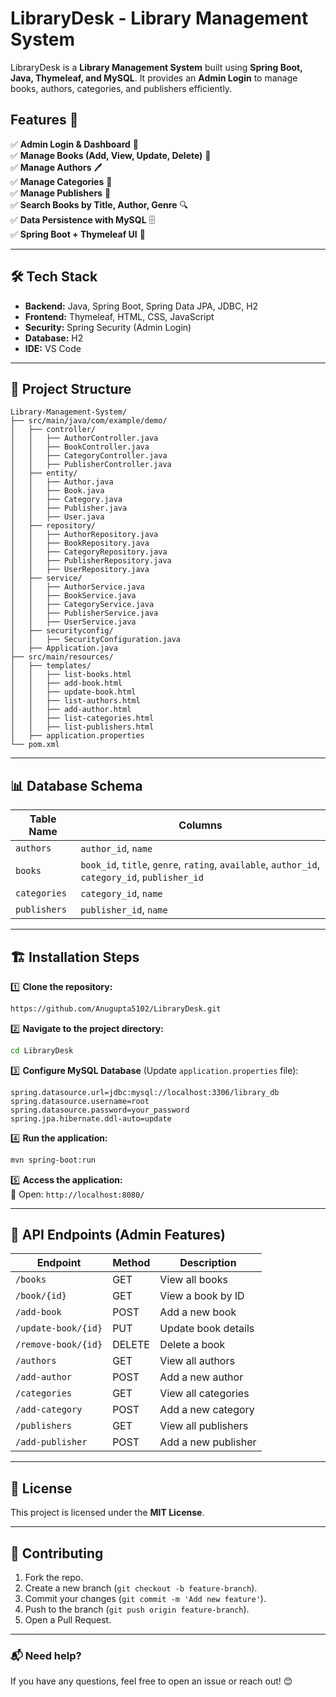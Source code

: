 # LibraryDesk - Library Management System

LibraryDesk is a **Library Management System** built using **Spring Boot, Java, Thymeleaf, and MySQL**. It provides an **Admin Login** to manage books, authors, categories, and publishers efficiently.

## Features 🚀

✅ **Admin Login & Dashboard** 🔑  
✅ **Manage Books (Add, View, Update, Delete)** 📖  
✅ **Manage Authors** 🖊️  
✅ **Manage Categories** 📂  
✅ **Manage Publishers** 🏢  
✅ **Search Books by Title, Author, Genre** 🔍  
✅ **Data Persistence with MySQL** 🗄️  
✅ **Spring Boot + Thymeleaf UI** 🎨  

---

## 🛠️ Tech Stack

- **Backend:** Java, Spring Boot, Spring Data JPA, JDBC, H2
- **Frontend:** Thymeleaf, HTML, CSS, JavaScript
- **Security:** Spring Security (Admin Login)
- **Database:** H2 
- **IDE:** VS Code

---

## 📂 Project Structure

```
Library-Management-System/
├── src/main/java/com/example/demo/
│   ├── controller/
│   │   ├── AuthorController.java
│   │   ├── BookController.java
│   │   ├── CategoryController.java
│   │   ├── PublisherController.java
│   ├── entity/
│   │   ├── Author.java
│   │   ├── Book.java
│   │   ├── Category.java
│   │   ├── Publisher.java
│   │   ├── User.java
│   ├── repository/
│   │   ├── AuthorRepository.java
│   │   ├── BookRepository.java
│   │   ├── CategoryRepository.java
│   │   ├── PublisherRepository.java
│   │   ├── UserRepository.java
│   ├── service/
│   │   ├── AuthorService.java
│   │   ├── BookService.java
│   │   ├── CategoryService.java
│   │   ├── PublisherService.java
│   │   ├── UserService.java
│   ├── securityconfig/
│   │   ├── SecurityConfiguration.java
│   ├── Application.java
├── src/main/resources/
│   ├── templates/
│   │   ├── list-books.html
│   │   ├── add-book.html
│   │   ├── update-book.html
│   │   ├── list-authors.html
│   │   ├── add-author.html
│   │   ├── list-categories.html
│   │   ├── list-publishers.html
│   ├── application.properties
└── pom.xml
```

---

## 📊 Database Schema

| Table Name       | Columns |
|-----------------|---------------------------|
| `authors`       | `author_id`, `name`       |
| `books`         | `book_id`, `title`, `genre`, `rating`, `available`, `author_id`, `category_id`, `publisher_id` |
| `categories`    | `category_id`, `name`     |
| `publishers`    | `publisher_id`, `name`    |

---

## 🏗️ Installation Steps

1️⃣ **Clone the repository:**
```sh
https://github.com/Anugupta5102/LibraryDesk.git
```

2️⃣ **Navigate to the project directory:**
```sh
cd LibraryDesk
```

3️⃣ **Configure MySQL Database** (Update `application.properties` file):
```properties
spring.datasource.url=jdbc:mysql://localhost:3306/library_db
spring.datasource.username=root
spring.datasource.password=your_password
spring.jpa.hibernate.ddl-auto=update
```

4️⃣ **Run the application:**
```sh
mvn spring-boot:run
```

5️⃣ **Access the application:**  
📌 Open: `http://localhost:8080/`

---

## 🔗 API Endpoints (Admin Features)

| Endpoint          | Method | Description             |
|------------------|--------|-------------------------|
| `/books`         | GET    | View all books          |
| `/book/{id}`     | GET    | View a book by ID       |
| `/add-book`      | POST   | Add a new book          |
| `/update-book/{id}` | PUT | Update book details     |
| `/remove-book/{id}` | DELETE | Delete a book      |
| `/authors`       | GET    | View all authors        |
| `/add-author`    | POST   | Add a new author        |
| `/categories`    | GET    | View all categories     |
| `/add-category`  | POST   | Add a new category      |
| `/publishers`    | GET    | View all publishers     |
| `/add-publisher` | POST   | Add a new publisher     |

---

## 📜 License

This project is licensed under the **MIT License**.

---

## 🤝 Contributing

1. Fork the repo.
2. Create a new branch (`git checkout -b feature-branch`).
3. Commit your changes (`git commit -m 'Add new feature'`).
4. Push to the branch (`git push origin feature-branch`).
5. Open a Pull Request.

---

### 📬 Need help?

If you have any questions, feel free to open an issue or reach out! 😊
